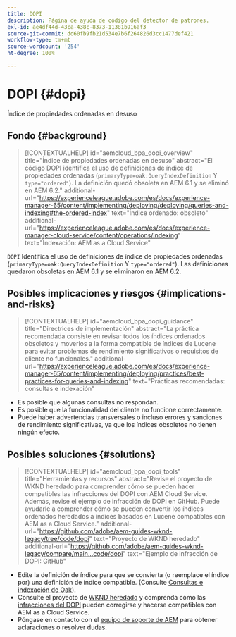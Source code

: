```yaml
---
title: DOPI
description: Página de ayuda de código del detector de patrones.
exl-id: ae4df44d-43ca-438c-8373-11381b916af3
source-git-commit: dd60fb9fb21d534e7b6f264826d3cc1477def421
workflow-type: tm+mt
source-wordcount: '254'
ht-degree: 100%

---
```


# DOPI {#dopi}

Índice de propiedades ordenadas en desuso

## Fondo {#background}

>[!CONTEXTUALHELP]
>id="aemcloud_bpa_dopi_overview"
>title="Índice de propiedades ordenadas en desuso"
>abstract="El código DOPI identifica el uso de definiciones de índice de propiedades ordenadas (`primaryType=oak:QueryIndexDefinition` Y `type="ordered"`). La definición quedó obsoleta en AEM 6.1 y se eliminó en AEM 6.2."
>additional-url="https://experienceleague.adobe.com/es/docs/experience-manager-65/content/implementing/deploying/deploying/queries-and-indexing#the-ordered-index" text="Índice ordenado: obsoleto"
>additional-url="https://experienceleague.adobe.com/es/docs/experience-manager-cloud-service/content/operations/indexing" text="Indexación: AEM as a Cloud Service"

`DOPI`  Identifica el uso de definiciones de índice de propiedades ordenadas (`primaryType=oak:QueryIndexDefinition` Y `type="ordered"`). Las definiciones quedaron obsoletas en AEM 6.1 y se eliminaron en AEM 6.2.

## Posibles implicaciones y riesgos {#implications-and-risks}

>[!CONTEXTUALHELP]
>id="aemcloud_bpa_dopi_guidance"
>title="Directrices de implementación"
>abstract="La práctica recomendada consiste en revisar todos los índices ordenados obsoletos y moverlos a la forma compatible de índices de Lucene para evitar problemas de rendimiento significativos o requisitos de cliente no funcionales."
>additional-url="https://experienceleague.adobe.com/es/docs/experience-manager-65/content/implementing/deploying/practices/best-practices-for-queries-and-indexing" text="Prácticas recomendadas: consultas e indexación"

* Es posible que algunas consultas no respondan.
* Es posible que la funcionalidad del cliente no funcione correctamente.
* Puede haber advertencias transversales o incluso errores y sanciones de rendimiento significativas, ya que los índices obsoletos no tienen ningún efecto.

## Posibles soluciones {#solutions}

>[!CONTEXTUALHELP]
>id="aemcloud_bpa_dopi_tools"
>title="Herramientas y recursos"
>abstract="Revise el proyecto de WKND heredado para comprender cómo se pueden hacer compatibles las infracciones del DOPI con AEM Cloud Service. Además, revise el ejemplo de infracción de DOPI en GitHub. Puede ayudarle a comprender cómo se pueden convertir los índices ordenados heredados a índices basados en Lucene compatibles con AEM as a Cloud Service."
>additional-url="https://github.com/adobe/aem-guides-wknd-legacy/tree/code/dopi" text="Proyecto de WKND heredado"
>additional-url="https://github.com/adobe/aem-guides-wknd-legacy/compare/main...code/dopi" text="Ejemplo de infracción de DOPI: GitHub"

* Edite la definición de índice para que se convierta (o reemplace el índice por) una definición de índice compatible. (Consulte [Consultas e indexación de Oak](https://experienceleague.adobe.com/es/docs/experience-manager-65/content/implementing/deploying/deploying/queries-and-indexing)).
* Consulte el proyecto de [WKND heredado](https://github.com/adobe/aem-guides-wknd-legacy/tree/code/dopi) y comprenda cómo las [infracciones del DOPI](https://github.com/adobe/aem-guides-wknd-legacy/compare/main...code/dopi) pueden corregirse y hacerse compatibles con AEM as a Cloud Service.
* Póngase en contacto con el [equipo de soporte de AEM](https://helpx.adobe.com/es/enterprise/using/support-for-experience-cloud.html) para obtener aclaraciones o resolver dudas.
